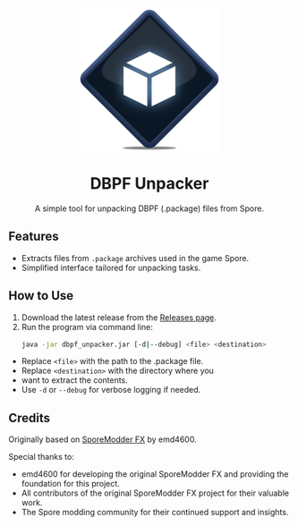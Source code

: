 <div align="center">
  <img src="res/recap_dbpf-unpacker.png" alt="DBPF Unpacker" width="256" />
</div>

<h1 align="center">DBPF Unpacker</h1>
<p align="center">A simple tool for unpacking DBPF (.package) files from Spore.</p>

## Features  
- Extracts files from `.package` archives used in the game Spore.  
- Simplified interface tailored for unpacking tasks.  

## How to Use  
1. Download the latest release from the [Releases page](https://github.com/jeanxpereira/SporeModderFX-Unpacker/releases).  
2. Run the program via command line:  
   ```bash
   java -jar dbpf_unpacker.jar [-d|--debug] <file> <destination>
   ```
- Replace `<file>` with the path to the .package file.
- Replace `<destination>` with the directory where you 
- want to extract the contents.
- Use `-d` or `--debug` for verbose logging if needed.

## Credits  
Originally based on [SporeModder FX](https://emd4600.github.io/SporeModder-FX/) by emd4600.  

Special thanks to:  
- emd4600 for developing the original SporeModder FX and providing the foundation for this project.  
- All contributors of the original SporeModder FX project for their valuable work.  
- The Spore modding community for their continued support and insights.  
